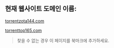 ## 현재 웹사이트 도메인 이름:

[torrentzota144.com](https://torrentzota144.com)

[torrenttop165.com](https://torrenttop165.com)


> 찾을 수 없는 경우 이 페이지를 북마크에 추가하세요.
